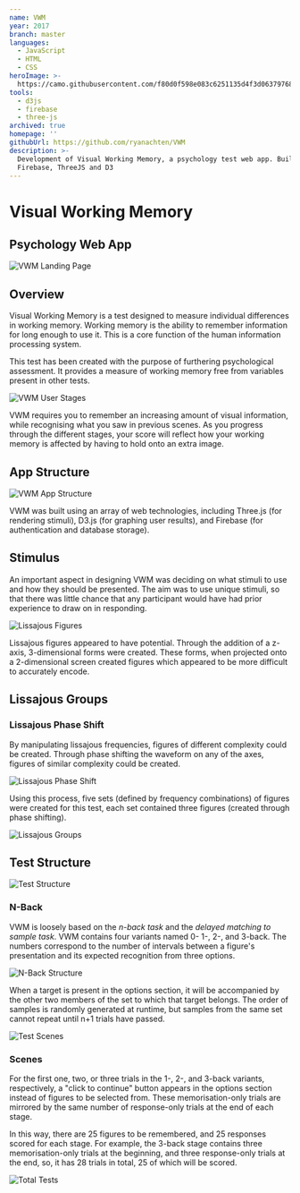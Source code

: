 ```yaml
---
name: VWM
year: 2017
branch: master
languages:
  - JavaScript
  - HTML
  - CSS
heroImage: >-
  https://camo.githubusercontent.com/f80d0f598e083c6251135d4f3d0637976868dc46ffeddb7427810a4b6d58e327/68747470733a2f2f6d69722d73332d63646e2d63662e626568616e63652e6e65742f70726f6a6563745f6d6f64756c65732f313430302f63643231656636343134343638312e356163393566383036623335622e6a7067
tools:
  - d3js
  - firebase
  - three-js
archived: true
homepage: ''
githubUrl: https://github.com/ryanachten/VWM
description: >-
  Development of Visual Working Memory, a psychology test web app. Built using
  Firebase, ThreeJS and D3
---
```

# Visual Working Memory
## Psychology Web App

![VWM Landing Page](https://mir-s3-cdn-cf.behance.net/project_modules/1400/cd21ef64144681.5ac95f806b35b.jpg)

## Overview
Visual Working Memory is a test designed to measure individual differences in working memory. Working memory is the ability to remember information for long enough to use it. This is a core function of the human information processing system.

This test has been created with the purpose of furthering psychological assessment. It provides a measure of working memory free from variables present in other tests.

![VWM User Stages](https://mir-s3-cdn-cf.behance.net/project_modules/max_1200/49b26464144681.5ac8644fa2c9a.png)

VWM requires you to remember an increasing amount of visual information, while recognising what you saw in previous scenes. As you progress through the different stages, your score will reflect how your working memory is affected by having to hold onto an extra image.

## App Structure

![VWM App Structure](https://mir-s3-cdn-cf.behance.net/project_modules/max_1200/7b1b2964144681.5ac94c699e154.png)

VWM was built using an array of web technologies, including Three.js (for rendering stimuli), D3.js (for graphing user results), and Firebase (for authentication and database storage).

## Stimulus
An important aspect in designing VWM was deciding on what stimuli to use and how they should be presented. The aim was to use unique stimuli, so that there was little chance that any participant would have had prior experience to draw on in responding.

![Lissajous Figures](https://mir-s3-cdn-cf.behance.net/project_modules/max_1200/d195e764144681.5ac89d504518e.png)

Lissajous figures appeared to have potential. Through the addition of a z-axis, 3-dimensional forms were created. These forms, when projected onto a 2-dimensional screen created figures which appeared to be more difficult to accurately encode.

## Lissajous Groups

### Lissajous Phase Shift
By manipulating lissajous frequencies, figures of different complexity could be created. Through phase shifting the waveform on any of the axes, figures of similar complexity could be created.

![Lissajous Phase Shift](https://mir-s3-cdn-cf.behance.net/project_modules/max_1200/567f0a64144681.5ac8a19685c73.png)

Using this process, five sets (defined by frequency combinations) of figures were created for this test, each set contained three figures (created through phase shifting).

![Lissajous Groups](https://mir-s3-cdn-cf.behance.net/project_modules/max_1200/06178464144681.5ac89254644b7.png)

## Test Structure

![Test Structure](https://mir-s3-cdn-cf.behance.net/project_modules/1400/186a6864144681.5ac94db51194d.jpg)

### N-Back
VWM is loosely based on the _n-back task_ and the _delayed matching to sample task_.
VWM contains four variants named 0- 1-, 2-, and 3-back. The numbers correspond to the number of intervals between a figure's presentation and its expected recognition from three options.

![N-Back Structure](https://mir-s3-cdn-cf.behance.net/project_modules/max_1200/29366f64144681.5ac895d9266a8.png)

When a target is present in the options section, it will be accompanied by the other two members of the set to which that target belongs. The order of samples is randomly generated at runtime, but samples from the same set cannot repeat until n+1 trials have passed.

![Test Scenes](https://mir-s3-cdn-cf.behance.net/project_modules/max_1200/4c98f464144681.5ac958344f5da.png)

### Scenes
For the first one, two, or three trials in the 1-, 2-, and 3-back variants, respectively, a "click to continue" button appears in the options section instead of figures to be selected from. These memorisation-only trials are mirrored by the same number of response-only trials at the end of each stage.

In this way, there are 25 figures to be remembered, and 25 responses scored for each stage. For example, the 3-back stage contains three memorisation-only trials at the beginning, and three response-only trials at the end, so, it has 28 trials in total, 25 of which will be scored.

![Total Tests](https://mir-s3-cdn-cf.behance.net/project_modules/1400/fb817464144681.5ac94db511d4e.jpg)
